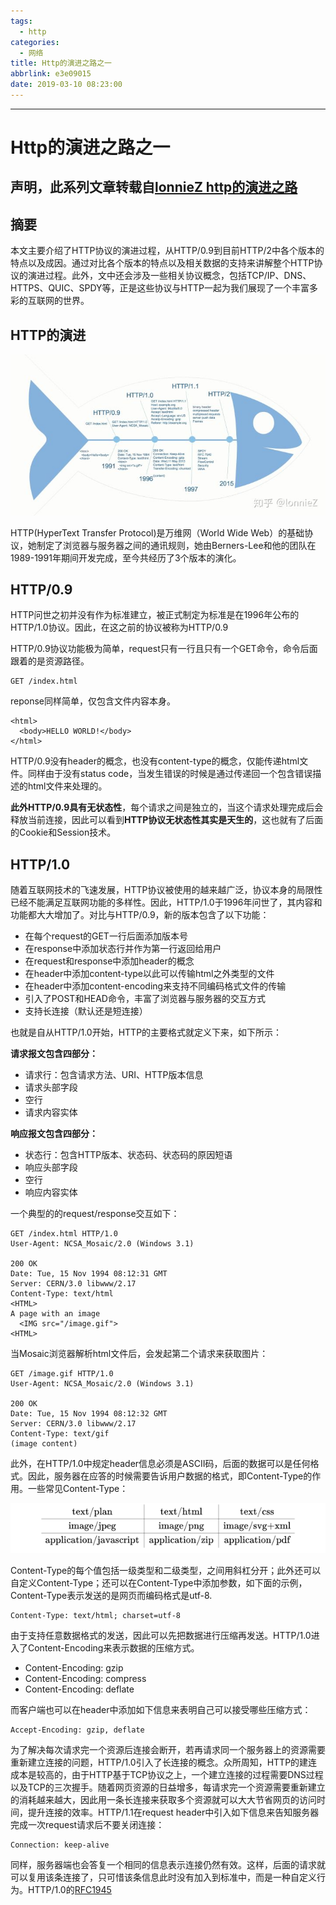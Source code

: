 ```yaml
---
tags:
  - http
categories:
  - 网络
title: Http的演进之路之一
abbrlink: e3e09015
date: 2019-03-10 08:23:00
---
```

---
# Http的演进之路之一

## 声明，此系列文章转载自[lonnieZ http的演进之路](https://www.zhihu.com/people/lonniez/activities)

## **摘要**

本文主要介绍了HTTP协议的演进过程，从HTTP/0.9到目前HTTP/2中各个版本的特点以及成因。通过对比各个版本的特点以及相关数据的支持来讲解整个HTTP协议的演进过程。此外，文中还会涉及一些相关协议概念，包括TCP/IP、DNS、HTTPS、QUIC、SPDY等，正是这些协议与HTTP一起为我们展现了一个丰富多彩的互联网的世界。

## **HTTP的演进**

![upload successful](/images/pasted-209.png)

HTTP(HyperText Transfer Protocol)是万维网（World Wide Web）的基础协议，她制定了浏览器与服务器之间的通讯规则，她由Berners-Lee和他的团队在1989-1991年期间开发完成，至今共经历了3个版本的演化。

<!-- more -->
## **HTTP/0.9**

HTTP问世之初并没有作为标准建立，被正式制定为标准是在1996年公布的HTTP/1.0协议。因此，在这之前的协议被称为HTTP/0.9

HTTP/0.9协议功能极为简单，request只有一行且只有一个GET命令，命令后面跟着的是资源路径。

```text
GET /index.html
```

reponse同样简单，仅包含文件内容本身。

```text
<html>
  <body>HELLO WORLD!</body>
</html>
```

HTTP/0.9没有header的概念，也没有content-type的概念，仅能传递html文件。同样由于没有status code，当发生错误的时候是通过传递回一个包含错误描述的html文件来处理的。

**此外HTTP/0.9具有无状态性**，每个请求之间是独立的，当这个请求处理完成后会释放当前连接，因此可以看到**HTTP协议无状态性其实是天生的**，这也就有了后面的Cookie和Session技术。

## **HTTP/1.0**

随着互联网技术的飞速发展，HTTP协议被使用的越来越广泛，协议本身的局限性已经不能满足互联网功能的多样性。因此，HTTP/1.0于1996年问世了，其内容和功能都大大增加了。对比与HTTP/0.9，新的版本包含了以下功能：

- 在每个request的GET一行后面添加版本号
- 在response中添加状态行并作为第一行返回给用户
- 在request和response中添加header的概念
- 在header中添加content-type以此可以传输html之外类型的文件
- 在header中添加content-encoding来支持不同编码格式文件的传输
- 引入了POST和HEAD命令，丰富了浏览器与服务器的交互方式
- 支持长连接（默认还是短连接）

也就是自从HTTP/1.0开始，HTTP的主要格式就定义下来，如下所示：

**请求报文包含四部分：**

- 请求行：包含请求方法、URI、HTTP版本信息
- 请求头部字段
- 空行
- 请求内容实体

**响应报文包含四部分：**

- 状态行：包含HTTP版本、状态码、状态码的原因短语
- 响应头部字段
- 空行
- 响应内容实体

一个典型的的request/response交互如下：

```text
GET /index.html HTTP/1.0
User-Agent: NCSA_Mosaic/2.0 (Windows 3.1)

200 OK
Date: Tue, 15 Nov 1994 08:12:31 GMT
Server: CERN/3.0 libwww/2.17
Content-Type: text/html
<HTML>
A page with an image
  <IMG src="/image.gif">
<HTML>
```

当Mosaic浏览器解析html文件后，会发起第二个请求来获取图片：

```http
GET /image.gif HTTP/1.0
User-Agent: NCSA_Mosaic/2.0 (Windows 3.1)

200 OK
Date: Tue, 15 Nov 1994 08:12:32 GMT
Server: CERN/3.0 libwww/2.17
Content-Type: text/gif
(image content)
```

此外，在HTTP/1.0中规定header信息必须是ASCII码，后面的数据可以是任何格式。因此，服务器在应答的时候需要告诉用户数据的格式，即Content-Type的作用。一些常见Content-Type：

![upload successful](/images/pasted-210.png)

Content-Type的每个值包括一级类型和二级类型，之间用斜杠分开；此外还可以自定义Content-Type；还可以在Content-Type中添加参数，如下面的示例，Content-Type表示发送的是网页而编码格式是utf-8.

```http
Content-Type: text/html; charset=utf-8
```

由于支持任意数据格式的发送，因此可以先把数据进行压缩再发送。HTTP/1.0进入了Content-Encoding来表示数据的压缩方式。

- Content-Encoding: gzip
- Content-Encoding: compress
- Content-Encoding: deflate

而客户端也可以在header中添加如下信息来表明自己可以接受哪些压缩方式：

```http
Accept-Encoding: gzip, deflate
```

为了解决每次请求完一个资源后连接会断开，若再请求同一个服务器上的资源需要重新建立连接的问题，HTTP/1.0引入了长连接的概念。众所周知，HTTP的建连成本是较高的，由于HTTP基于TCP协议之上，一个建立连接的过程需要DNS过程以及TCP的三次握手。随着网页资源的日益增多，每请求完一个资源需要重新建立的消耗越来越大，因此用一条长连接来获取多个资源就可以大大节省网页的访问时间，提升连接的效率。HTTP/1.1在request header中引入如下信息来告知服务器完成一次request请求后不要关闭连接：

```http
Connection: keep-alive
```

同样，服务器端也会答复一个相同的信息表示连接仍然有效。这样，后面的请求就可以复用该条连接了，只可惜该条信息此时没有加入到标准中，而是一种自定义行为。HTTP/1.0的[RFC1945](http://link.zhihu.com/?target=https%3A//tools.ietf.org/html/rfc1945)